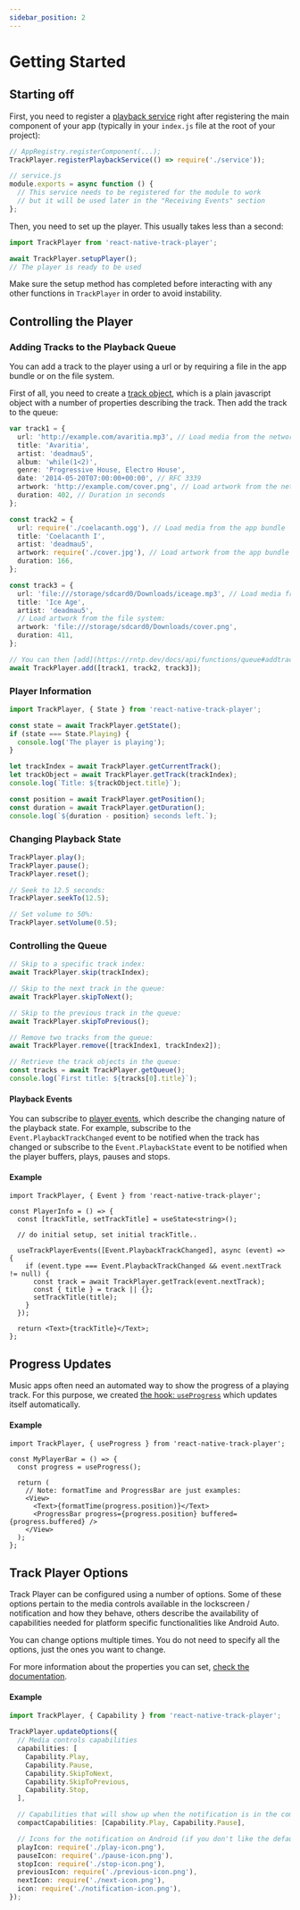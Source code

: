 ```yaml
---
sidebar_position: 2
---
```


# Getting Started

## Starting off

First, you need to register a [playback service](./playback-service.md) right after registering the main component of your app (typically in your `index.js` file at the root of your project):

```ts
// AppRegistry.registerComponent(...);
TrackPlayer.registerPlaybackService(() => require('./service'));
```

```ts
// service.js
module.exports = async function () {
  // This service needs to be registered for the module to work
  // but it will be used later in the "Receiving Events" section
};
```

Then, you need to set up the player. This usually takes less than a second:

```ts
import TrackPlayer from 'react-native-track-player';

await TrackPlayer.setupPlayer();
// The player is ready to be used
```

Make sure the setup method has completed before interacting with any other functions in `TrackPlayer` in order to avoid instability.

## Controlling the Player

### Adding Tracks to the Playback Queue

You can add a track to the player using a url or by requiring a file in the app
bundle or on the file system.

First of all, you need to create a [track object](../api/objects/track.md), which
is a plain javascript object with a number of properties describing the track.
Then add the track to the queue:

```ts
var track1 = {
  url: 'http://example.com/avaritia.mp3', // Load media from the network
  title: 'Avaritia',
  artist: 'deadmau5',
  album: 'while(1<2)',
  genre: 'Progressive House, Electro House',
  date: '2014-05-20T07:00:00+00:00', // RFC 3339
  artwork: 'http://example.com/cover.png', // Load artwork from the network
  duration: 402, // Duration in seconds
};

const track2 = {
  url: require('./coelacanth.ogg'), // Load media from the app bundle
  title: 'Coelacanth I',
  artist: 'deadmau5',
  artwork: require('./cover.jpg'), // Load artwork from the app bundle
  duration: 166,
};

const track3 = {
  url: 'file:///storage/sdcard0/Downloads/iceage.mp3', // Load media from the file system
  title: 'Ice Age',
  artist: 'deadmau5',
  // Load artwork from the file system:
  artwork: 'file:///storage/sdcard0/Downloads/cover.png',
  duration: 411,
};

// You can then [add](https://rntp.dev/docs/api/functions/queue#addtracks-insertbeforeindex) the items to the queue
await TrackPlayer.add([track1, track2, track3]);
```

### Player Information

```ts
import TrackPlayer, { State } from 'react-native-track-player';

const state = await TrackPlayer.getState();
if (state === State.Playing) {
  console.log('The player is playing');
}

let trackIndex = await TrackPlayer.getCurrentTrack();
let trackObject = await TrackPlayer.getTrack(trackIndex);
console.log(`Title: ${trackObject.title}`);

const position = await TrackPlayer.getPosition();
const duration = await TrackPlayer.getDuration();
console.log(`${duration - position} seconds left.`);
```

### Changing Playback State

```ts
TrackPlayer.play();
TrackPlayer.pause();
TrackPlayer.reset();

// Seek to 12.5 seconds:
TrackPlayer.seekTo(12.5);

// Set volume to 50%:
TrackPlayer.setVolume(0.5);
```

### Controlling the Queue

```ts
// Skip to a specific track index:
await TrackPlayer.skip(trackIndex);

// Skip to the next track in the queue:
await TrackPlayer.skipToNext();

// Skip to the previous track in the queue:
await TrackPlayer.skipToPrevious();

// Remove two tracks from the queue:
await TrackPlayer.remove([trackIndex1, trackIndex2]);

// Retrieve the track objects in the queue:
const tracks = await TrackPlayer.getQueue();
console.log(`First title: ${tracks[0].title}`);
```

#### Playback Events

You can subscribe to [player events](../api/events.md#player), which describe the
changing nature of the playback state. For example, subscribe to the
`Event.PlaybackTrackChanged` event to be notified when the track has changed or
subscribe to the `Event.PlaybackState` event to be notified when the player
buffers, plays, pauses and stops.

#### Example

```tsx
import TrackPlayer, { Event } from 'react-native-track-player';

const PlayerInfo = () => {
  const [trackTitle, setTrackTitle] = useState<string>();

  // do initial setup, set initial trackTitle..

  useTrackPlayerEvents([Event.PlaybackTrackChanged], async (event) => {
    if (event.type === Event.PlaybackTrackChanged && event.nextTrack != null) {
      const track = await TrackPlayer.getTrack(event.nextTrack);
      const { title } = track || {};
      setTrackTitle(title);
    }
  });

  return <Text>{trackTitle}</Text>;
};
```

## Progress Updates

Music apps often need an automated way to show the progress of a playing track.
For this purpose, we created [the hook: `useProgress`](../api/hooks.md) which
updates itself automatically.

#### Example

```tsx
import TrackPlayer, { useProgress } from 'react-native-track-player';

const MyPlayerBar = () => {
  const progress = useProgress();

  return (
    // Note: formatTime and ProgressBar are just examples:
    <View>
      <Text>{formatTime(progress.position)}</Text>
      <ProgressBar progress={progress.position} buffered={progress.buffered} />
    </View>
  );
};
```

## Track Player Options

Track Player can be configured using a number of options. Some of these options
pertain to the media controls available in the lockscreen / notification and how
they behave, others describe the availability of capabilities needed for
platform specific functionalities like Android Auto.

You can change options multiple times. You do not need to specify all the
options, just the ones you want to change.

For more information about the properties you can set, [check the
documentation](../api/functions/player.md#updateoptionsoptions).

#### Example

```ts
import TrackPlayer, { Capability } from 'react-native-track-player';

TrackPlayer.updateOptions({
  // Media controls capabilities
  capabilities: [
    Capability.Play,
    Capability.Pause,
    Capability.SkipToNext,
    Capability.SkipToPrevious,
    Capability.Stop,
  ],

  // Capabilities that will show up when the notification is in the compact form on Android
  compactCapabilities: [Capability.Play, Capability.Pause],

  // Icons for the notification on Android (if you don't like the default ones)
  playIcon: require('./play-icon.png'),
  pauseIcon: require('./pause-icon.png'),
  stopIcon: require('./stop-icon.png'),
  previousIcon: require('./previous-icon.png'),
  nextIcon: require('./next-icon.png'),
  icon: require('./notification-icon.png'),
});
```
